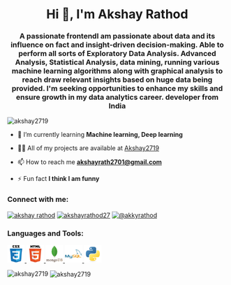 <h1 align="center">Hi 👋, I'm Akshay Rathod</h1>
<h3 align="center">A passionate frontendI am passionate about data and its influence on fact and insight-driven decision-making. Able to perform all sorts of Exploratory Data Analysis. Advanced Analysis, Statistical Analysis, data mining, running various machine learning algorithms along with graphical analysis to reach draw relevant insights based on huge data being provided. I'm seeking opportunities to enhance my skills and ensure growth in my data analytics career. developer from India</h3>

<p align="left"> <img src="https://komarev.com/ghpvc/?username=akshay2719&label=Profile%20views&color=0e75b6&style=flat" alt="akshay2719" /> </p>

- 🌱 I’m currently learning **Machine learning, Deep learning**

- 👨‍💻 All of my projects are available at [Akshay2719](Akshay2719)

- 📫 How to reach me **akshayrath2701@gmail.com**

- ⚡ Fun fact **I think I am funny**

<h3 align="left">Connect with me:</h3>
<p align="left">
<a href="https://linkedin.com/in/akshay rathod" target="blank"><img align="center" src="https://raw.githubusercontent.com/rahuldkjain/github-profile-readme-generator/master/src/images/icons/Social/linked-in-alt.svg" alt="akshay rathod" height="30" width="40" /></a>
<a href="https://kaggle.com/akshayrathod27" target="blank"><img align="center" src="https://raw.githubusercontent.com/rahuldkjain/github-profile-readme-generator/master/src/images/icons/Social/kaggle.svg" alt="akshayrathod27" height="30" width="40" /></a>
<a href="https://www.hackerrank.com/@akkyrathod" target="blank"><img align="center" src="https://raw.githubusercontent.com/rahuldkjain/github-profile-readme-generator/master/src/images/icons/Social/hackerrank.svg" alt="@akkyrathod" height="30" width="40" /></a>
</p>

<h3 align="left">Languages and Tools:</h3>
<p align="left"> <a href="https://www.w3schools.com/css/" target="_blank" rel="noreferrer"> <img src="https://raw.githubusercontent.com/devicons/devicon/master/icons/css3/css3-original-wordmark.svg" alt="css3" width="40" height="40"/> </a> <a href="https://www.w3.org/html/" target="_blank" rel="noreferrer"> <img src="https://raw.githubusercontent.com/devicons/devicon/master/icons/html5/html5-original-wordmark.svg" alt="html5" width="40" height="40"/> </a> <a href="https://www.mongodb.com/" target="_blank" rel="noreferrer"> <img src="https://raw.githubusercontent.com/devicons/devicon/master/icons/mongodb/mongodb-original-wordmark.svg" alt="mongodb" width="40" height="40"/> </a> <a href="https://www.mysql.com/" target="_blank" rel="noreferrer"> <img src="https://raw.githubusercontent.com/devicons/devicon/master/icons/mysql/mysql-original-wordmark.svg" alt="mysql" width="40" height="40"/> </a> <a href="https://www.python.org" target="_blank" rel="noreferrer"> <img src="https://raw.githubusercontent.com/devicons/devicon/master/icons/python/python-original.svg" alt="python" width="40" height="40"/> </a> </p>

<p><img align="left" src="https://github-readme-stats.vercel.app/api/top-langs?username=akshay2719&show_icons=true&locale=en&layout=compact" alt="akshay2719" /></p>

<p>&nbsp;<img align="center" src="https://github-readme-stats.vercel.app/api?username=akshay2719&show_icons=true&locale=en" alt="akshay2719" /></p>
